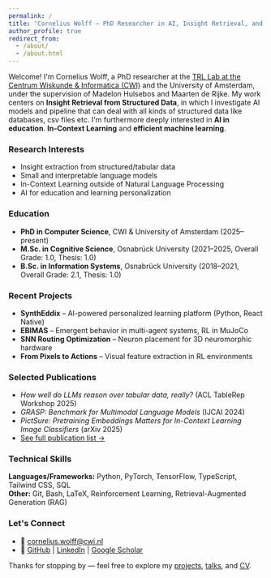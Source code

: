 ```yaml
---
permalink: /
title: "Cornelius Wolff – PhD Researcher in AI, Insight Retrieval, and Reinforcement Learning"
author_profile: true
redirect_from: 
  - /about/
  - /about.html
---
```


Welcome! I'm Cornelius Wolff, a PhD researcher at the [TRL Lab at the Centrum Wiskunde & Informatica (CWI)](https://trl-lab.github.io/") and the University of Amsterdam, under the supervision of Madelon Hulsebos and Maarten de Rijke. My work centers on **Insight Retrieval from Structured Data**, in which I investigate AI models and pipeline that can deal with all kinds of structured data like databases, csv files etc. I'm furthermore deeply interested in **AI in education**. **In-Context Learning** and **efficient machine learning**.

### Research Interests
- Insight extraction from structured/tabular data  
- Small and interpretable language models  
- In-Context Learning outside of Natural Language Processing
- AI for education and learning personalization

### Education
- **PhD in Computer Science**, CWI & University of Amsterdam (2025–present)  
- **M.Sc. in Cognitive Science**, Osnabrück University (2021–2025, Overall Grade: 1.0, Thesis: 1.0)  
- **B.Sc. in Information Systems**, Osnabrück University (2018–2021, Overall Grade: 2.1, Thesis: 1.0)

### Recent Projects
- **SynthEddix** – AI-powered personalized learning platform (Python, React Native)  
- **EBIMAS** – Emergent behavior in multi-agent systems, RL in MuJoCo  
- **SNN Routing Optimization** – Neuron placement for 3D neuromorphic hardware  
- **From Pixels to Actions** – Visual feature extraction in RL environments  

### Selected Publications
- *How well do LLMs reason over tabular data, really?* (ACL TableRep Workshop 2025)  
- *GRASP: Benchmark for Multimodal Language Models* (IJCAI 2024)  
- *PictSure: Pretraining Embeddings Matters for In-Context Learning Image Classifiers* (arXiv 2025)  
- [See full publication list →](/publications/)

### Technical Skills
**Languages/Frameworks:** Python, PyTorch, TensorFlow, TypeScript, Tailwind CSS, SQL  
**Other:** Git, Bash, LaTeX, Reinforcement Learning, Retrieval-Augmented Generation (RAG)

### Let's Connect
- 📧 [cornelius.wolff@cwi.nl](mailto:cornelius.wolff@cwi.nl)  
- 🔗 [GitHub](https://github.com/cowolff) | [LinkedIn](https://www.linkedin.com/in/co-wolff) | [Google Scholar](https://scholar.google.com/citations?user=Y8xr0JgAAAAJ)

Thanks for stopping by — feel free to explore my [projects](/projects/), [talks](/talks/), and [CV](/cv/).
